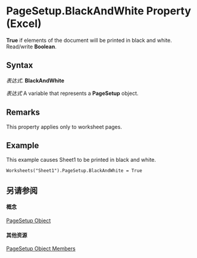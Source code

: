 
# PageSetup.BlackAndWhite Property (Excel)

 **True** if elements of the document will be printed in black and white. Read/write **Boolean**.


## Syntax

 _表达式_. **BlackAndWhite**

 _表达式_ A variable that represents a **PageSetup** object.


## Remarks

This property applies only to worksheet pages.


## Example

This example causes Sheet1 to be printed in black and white.


```
Worksheets("Sheet1").PageSetup.BlackAndWhite = True
```


## 另请参阅


#### 概念


[PageSetup Object](2fd22df9-5987-f723-04a9-9a3f2e84ac81.md)
#### 其他资源


[PageSetup Object Members](http://msdn.microsoft.com/library/feabe079-cb03-f560-6032-88f5585ec8a8%28Office.15%29.aspx)